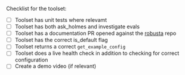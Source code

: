 
Checklist for the toolset:

- [ ] Toolset has unit tests where relevamt
- [ ] Toolset has both ask_holmes and investigate evals
- [ ] Toolset has a documentation PR opened against the [robusta](https://github.com/robusta-dev/robusta) repo
- [ ] Toolset has the correct is_default flag
- [ ] Toolset returns a correct `get_example_config`
- [ ] Toolset does a live health check in addition to checking for correct configuration
- [ ] Create a demo video (if relevant)
